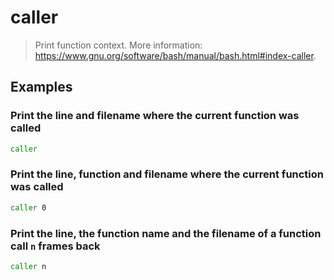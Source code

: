 # caller

> Print function context. More information: <https://www.gnu.org/software/bash/manual/bash.html#index-caller>.

## Examples

### Print the line and filename where the current function was called

```bash
caller
```

### Print the line, function and filename where the current function was called

```bash
caller 0
```

### Print the line, the function name and the filename of a function call `n` frames back

```bash
caller n
```
